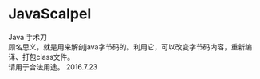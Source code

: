 ﻿# JavaScalpel
Java 手术刀 <br/>
顾名思义，就是用来解剖java字节码的。利用它，可以改变字节码内容，重新编译、打包class文件。<br/>
请用于合法用途。
2016.7.23
